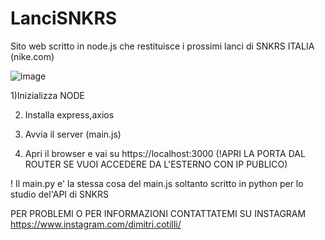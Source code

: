 # LanciSNKRS

Sito web scritto in node.js che restituisce i prossimi lanci di SNKRS ITALIA (nike.com)

![image](https://github.com/ImDimii/LanciSNKRS/assets/95036781/0aba36eb-99c6-4c46-9067-8e642fd081ff)


1)Inizializza NODE

2) Installa express,axios
   
3) Avvia il server (main.js)

4) Apri il browser e vai su https://localhost:3000 (!APRI LA PORTA DAL ROUTER SE VUOI ACCEDERE DA L'ESTERNO CON IP PUBLICO)

  ! Il main.py e' la stessa cosa del main.js soltanto scritto in python per lo studio del'API di SNKRS


PER PROBLEMI O PER INFORMAZIONI CONTATTATEMI SU INSTAGRAM https://www.instagram.com/dimitri.cotilli/
